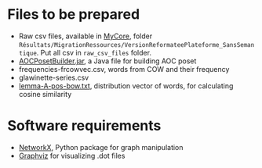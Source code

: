 # Files to be prepared
- Raw csv files, available in [MyCore](https://mycore.core-cloud.net/index.php/s/tFSrR5f7ZkVFwj7/authenticate), folder `Résultats/MigrationRessources/VersionReformateePlateforme_SansSemantique`. Put all csv in `raw_csv_files` folder.
- [AOCPosetBuilder.jar](https://www.lirmm.fr/~gutierre/gsh), a Java file for building AOC poset
- frequencies-frcowvec.csv, words from COW and their frequency
- glawinette-series.csv
- [lemma-A-pos-bow.txt](https://zenodo.org/record/5975226), distribution vector of words, for calculating cosine similarity

# Software requirements
- [NetworkX](https://networkx.org/), Python package for graph manipulation
- [Graphviz](https://graphviz.org/) for visualizing .dot files